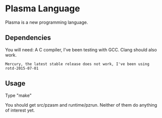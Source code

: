 Plasma Language
===============

Plasma is a new programming language.


Dependencies
------------

You will need:
    A C compiler, I've been testing with GCC.  Clang should also work.

    Mercury, the latest stable release does not work, I've been using
    rotd-2015-07-01

Usage
-----

Type "make"

You should get src/pzasm and runtime/pzrun.  Neither of them do anything of
interest yet.



